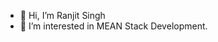 - 👋 Hi, I’m Ranjit Singh
- 👀 I’m interested in MEAN Stack Development.

<!---
ranjeetghotra/ranjeetghotra is a ✨ special ✨ repository because its `README.md` (this file) appears on your GitHub profile.
You can click the Preview link to take a look at your changes.
--->
